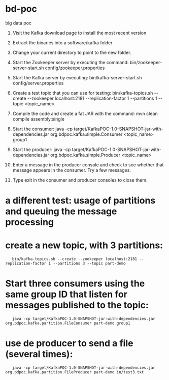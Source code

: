 # bd-poc
big data poc


1) Visit the Kafka download page to install the most recent version

2) Extract the binaries into a software/kafka folder

3) Change your current directory to point to the new folder.

4) Start the Zookeeper server by executing the command:
      bin/zookeeper-server-start.sh config/zookeeper.properties

5) Start the Kafka server by executing:
      bin/kafka-server-start.sh config/server.properties

6) Create a test topic that you can use for testing:
      bin/kafka-topics.sh --create --zookeeper localhost:2181 --replication-factor 1 --partitions 1 --topic <topic_name>

7) Compile the code and create a fat JAR with the command:
       mvn clean compile assembly:single

8) Start the consumer:
       java -cp target/KafkaPOC-1.0-SNAPSHOT-jar-with-dependencies.jar org.bdpoc.kafka.simple.Consumer <topic_name> group1

9) Start the producer:
       java -cp target/KafkaPOC-1.0-SNAPSHOT-jar-with-dependencies.jar org.bdpoc.kafka.simple.Producer <topic_name>

10) Enter a message in the producer console and check to see whether that message appears in the consumer. Try a few messages.

11) Type exit in the consumer and producer consoles to close them.

# a different test: usage of partitions and queuing the message processing 

# create a new topic, with 3 partitions:
       bin/kafka-topics.sh --create --zookeeper localhost:2181 --replication-factor 1 --partitions 3 --topic part-demo

# Start three consumers using the same group ID that listen for messages published to the topic:

       java -cp target/KafkaPOC-1.0-SNAPSHOT-jar-with-dependencies.jar org.bdpoc.kafka.partition.FileConsumer part-demo group1

# use de producer to send a file (several times):
       java -cp target/KafkaPOC-1.0-SNAPSHOT-jar-with-dependencies.jar org.bdpoc.kafka.partition.FileProducer part-demo in/test3.txt 
